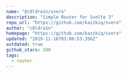 ```yaml
---
name: "@c0ldra1n/svero"
description: "Simple Router for Svelte 3"
repo_url: "https://github.com/kazzkiq/svero"
author: "c0ldra1n"
homepage: "https://github.com/kazzkiq/svero"
updated: "2019-11-16T03:06:53.356Z"
outdated: true
github_stars: 200
tags: 
  - router
---
```

